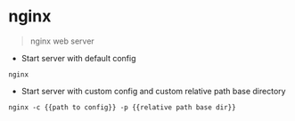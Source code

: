 # nginx

> nginx web server

- Start server with default config

`nginx`

- Start server with custom config and custom relative path base directory

`nginx -c {{path to config}} -p {{relative path base dir}}`

